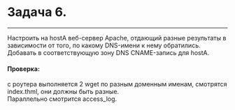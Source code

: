 # Задача 6.
***

Настроить на hostA веб-сервер Apache, отдающий разные результаты в зависимости от того, по какому DNS-имени к нему обратились.   
Добавать в соответствующую зону DNS CNAME-запись для hostA.  

#### Проверка:   
с роутера выполняется 2 wget по разным доменным именам, смотрятся index.thml, они должны быть разные.   
Параллельно смотрится access_log.
